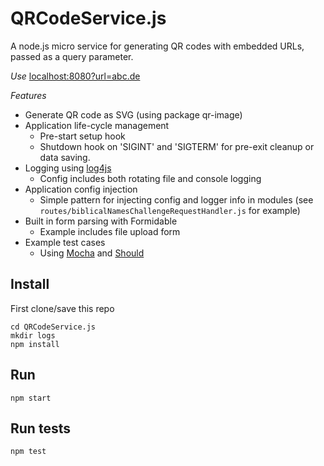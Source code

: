 # QRCodeService.js
A node.js micro service for generating QR codes with embedded URLs, passed as a query parameter.

*Use*
[localhost:8080?url=abc.de](http://localhost:8080?url=abc.de)

*Features*
- Generate QR code as SVG (using package qr-image)
- Application life-cycle management
    * Pre-start setup hook
    * Shutdown hook on 'SIGINT' and 'SIGTERM' for pre-exit cleanup or data saving.
- Logging using [log4js](https://github.com/nomiddlename/log4js-node)
    * Config includes both rotating file and console logging
- Application config injection
    * Simple pattern for injecting config and logger info in modules (see `routes/biblicalNamesChallengeRequestHandler.js` for example)
- Built in form parsing with Formidable
    * Example includes file upload form
- Example test cases 
    * Using [Mocha](http://visionmedia.github.io/mocha/) and [Should](https://github.com/visionmedia/should.js/)

## Install
First clone/save this repo

    cd QRCodeService.js
    mkdir logs
	npm install
## Run
	npm start
## Run tests
	npm test
	